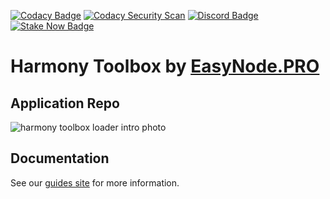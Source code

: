 [![Codacy Badge](https://app.codacy.com/project/badge/Grade/215c4479f0304b40a535f7e84ce75f55)](https://www.codacy.com/gh/easy-node-pro/harmony-toolbox/dashboard?utm_source=github.com&amp;utm_medium=referral&amp;utm_content=easy-node-pro/harmony-toolbox&amp;utm_campaign=Badge_Grade)
[![Codacy Security Scan](https://github.com/easy-node-pro/harmony-toolbox/actions/workflows/codacy.yml/badge.svg?branch=main)](https://github.com/easy-node-pro/harmony-toolbox/actions/workflows/codacy.yml)
[![Discord Badge](https://img.shields.io/badge/chat-discord-purple?logo=discord)](https://discord.gg/Rcz5T6D9CV)
[![Stake Now Badge](https://img.shields.io/badge/stake-harmony-brightgreen)](https://bit.ly/easynode)

# Harmony Toolbox by [EasyNode.PRO](http://EasyNode.PRO "EasyNode.PRO")

## Application Repo

![harmony toolbox loader intro photo](https://guides.easynode.pro/_next/image?url=%2F_next%2Fstatic%2Fmedia%2Fharmony_loader.0a0ba935.png&w=1080&q=75)

## Documentation

See our [guides site](https://guides.easynode.pro/harmony/toolbox) for more information.